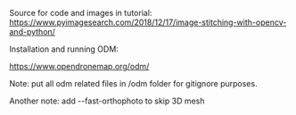 Source for code and images in tutorial:
https://www.pyimagesearch.com/2018/12/17/image-stitching-with-opencv-and-python/


Installation and running ODM:

https://www.opendronemap.org/odm/

Note: put all odm related files in /odm folder for gitignore purposes.

Another note: add --fast-orthophoto to skip 3D mesh
